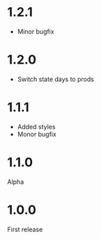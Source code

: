 1.2.1
================================================
- Minor bugfix

1.2.0
================================================
- Switch state days to prods

1.1.1
================================================
- Added styles
- Monor bugfix

1.1.0
================================================
Alpha

1.0.0
================================================
First release